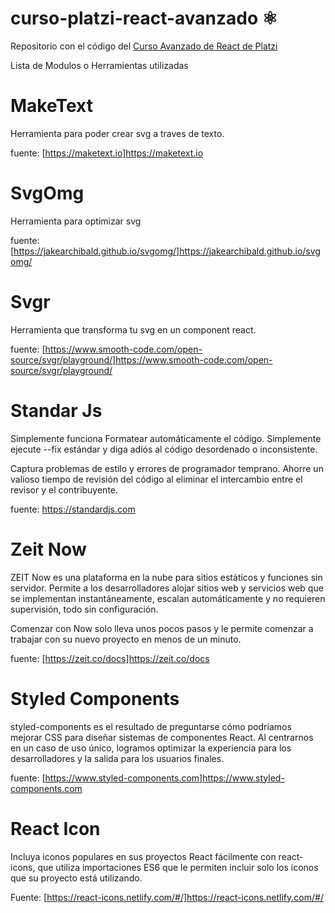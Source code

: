 # curso-platzi-react-avanzado ⚛️

Repositorio con el código del [Curso Avanzado de React de Platzi](https://platzi.com/cursos/react-avanzado/)


Lista de Modulos o Herramientas utilizadas

# MakeText 
Herramienta para poder crear svg a traves de texto.

fuente: [https://maketext.io]https://maketext.io

# SvgOmg
Herramienta para optimizar svg

fuente: [https://jakearchibald.github.io/svgomg/]https://jakearchibald.github.io/svgomg/

# Svgr
Herramienta que transforma tu svg en un component react.

fuente: [https://www.smooth-code.com/open-source/svgr/playground/]https://www.smooth-code.com/open-source/svgr/playground/

# Standar Js
Simplemente funciona Formatear automáticamente el código. Simplemente ejecute --fix estándar y diga adiós al código desordenado o inconsistente.

Captura problemas de estilo y errores de programador temprano. Ahorre un valioso tiempo de revisión del código al eliminar el intercambio entre el revisor y el contribuyente.

fuente: https://standardjs.com

# Zeit Now
ZEIT Now es una plataforma en la nube para sitios estáticos y funciones sin servidor. Permite a los desarrolladores alojar sitios web y servicios web que se implementan instantáneamente, escalan automáticamente y no requieren supervisión, todo sin configuración.

Comenzar con Now solo lleva unos pocos pasos y le permite comenzar a trabajar con su nuevo proyecto en menos de un minuto.

fuente: [https://zeit.co/docs]https://zeit.co/docs

# Styled Components

styled-components es el resultado de preguntarse cómo podríamos mejorar CSS para diseñar sistemas de componentes React. Al centrarnos en un caso de uso único, logramos optimizar la experiencia para los desarrolladores y la salida para los usuarios finales.

fuente: [https://www.styled-components.com]https://www.styled-components.com

# React Icon

Incluya iconos populares en sus proyectos React fácilmente con react-icons, que utiliza importaciones ES6 que le permiten incluir solo los iconos que su proyecto está utilizando.

Fuente: [https://react-icons.netlify.com/#/]https://react-icons.netlify.com/#/
